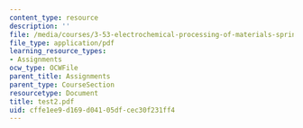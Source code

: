 ```yaml
---
content_type: resource
description: ''
file: /media/courses/3-53-electrochemical-processing-of-materials-spring-2001/cffe1ee9d169d04105dfcec30f231ff4_test2.pdf
file_type: application/pdf
learning_resource_types:
- Assignments
ocw_type: OCWFile
parent_title: Assignments
parent_type: CourseSection
resourcetype: Document
title: test2.pdf
uid: cffe1ee9-d169-d041-05df-cec30f231ff4
---
```

